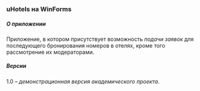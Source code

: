 ### uHotels на WinForms
##### О приложении

Приложение, в котором присутствует возможность *подачи заявок* для последующего бронирования номеров в отелях, кроме того рассмотрение их модераторами.

##### Версии

1.0 – *демонстрационная версия академического проекта*.
